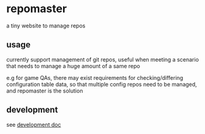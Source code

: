 # repomaster

a tiny website to manage repos

## usage

currently support management of git repos, useful when meeting a scenario that needs to manage a huge amount of a same repo

e.g for game QAs, there may exist requirements for checking/differing configuration table data, so that multiple config repos need to be managed, and repomaster is the solution

## development

see [development doc](docs/development.md)

